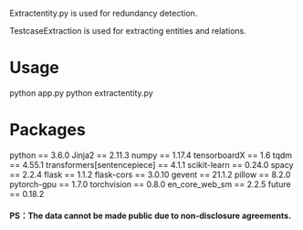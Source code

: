 Extractentity.py is used for redundancy detection.

TestcaseExtraction is used for extracting entities and relations.

# Usage

python app.py
python extractentity.py

# Packages

python == 3.6.0
Jinja2 == 2.11.3
numpy == 1.17.4
tensorboardX == 1.6
tqdm == 4.55.1
transformers[sentencepiece] == 4.1.1
scikit-learn == 0.24.0
spacy == 2.2.4
flask == 1.1.2
flask-cors == 3.0.10
gevent == 21.1.2
pillow == 8.2.0
pytorch-gpu == 1.7.0
torchvision == 0.8.0
en_core_web_sm == 2.2.5
future == 0.18.2

#### PS：The data cannot be made public due to non-disclosure agreements.